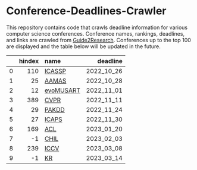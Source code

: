 # Conference-Deadlines-Crawler 

 This repository contains code that crawls deadline information for various computer science conferences. Conference names, rankings, deadlines, and links are crawled from [Guide2Research](https://www.guide2research.com/topconf/machine-learning). Conferences up to the top 100 are displayed and the table below will be updated in the future.

|    |   hindex | name                                                 |   deadline |
|---:|---------:|:-----------------------------------------------------|-----------:|
|  0 |      110 | [ICASSP](https://2023.ieeeicassp.org/)               | 2022_10_26 |
|  1 |       25 | [AAMAS](https://aamas2023.soton.ac.uk/)              | 2022_10_28 |
|  2 |       12 | [evoMUSART](https://www.evostar.org/2023/evomusart/) | 2022_11_01 |
|  3 |      389 | [CVPR](http://cvpr2023.thecvf.com/)                  | 2022_11_11 |
|  4 |       29 | [PAKDD](https://pakdd2023.org)                       | 2022_11_24 |
|  5 |       27 | [ICAPS](https://icaps23.icaps-conference.org/)       | 2022_11_30 |
|  6 |      169 | [ACL](https://2023.aclweb.org/)                      | 2023_01_20 |
|  7 |       -1 | [CHIL](https://www.chilconference.org/)              | 2023_02_03 |
|  8 |      239 | [ICCV](http://iccv2023.thecvf.com/)                  | 2023_03_08 |
|  9 |       -1 | [KR](https://kr.org/KR2023/)                         | 2023_03_14 |